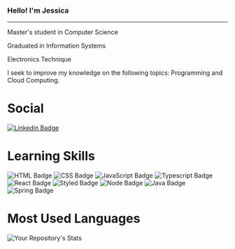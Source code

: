 ### Hello! I'm Jessica
-----

Master's student in Computer Science 

Graduated in Information Systems

Electronics Technique

I seek to improve my knowledge on the following topics: Programming and Cloud Computing.

# Social
[![Linkedin Badge](https://img.shields.io/badge/LinkedIn-0077B5?style=for-the-badge&logo=linkedin&logoColor=white:https://www.linkedin.com/in/jessicosta94/)](https://www.linkedin.com/in/jessicosta94/)

# Learning Skills
![HTML Badge](https://img.shields.io/badge/HTML5-E34F26?style=for-the-badge&logo=html5&logoColor=white)
![CSS Badge](https://img.shields.io/badge/CSS3-1572B6?style=for-the-badge&logo=css3&logoColor=white)
![JavaScript Badge](https://img.shields.io/badge/JavaScript-F7DF1E?style=for-the-badge&logo=javascript&logoColor=black)
![Typescript Badge](https://img.shields.io/badge/TypeScript-007ACC?style=for-the-badge&logo=typescript&logoColor=white)
![React Badge](https://img.shields.io/badge/React-20232A?style=for-the-badge&logo=react&logoColor=61DAFB)
![Styled Badge](https://img.shields.io/badge/styled--components-DB7093?style=for-the-badge&logo=styled-components&logoColor=white)
![Node Badge](https://img.shields.io/badge/Node.js-43853D?style=for-the-badge&logo=node.js&logoColor=white)
![Java Badge](https://img.shields.io/badge/Java-ED8B00?style=for-the-badge&logo=java&logoColor=white)
![Spring Badge](https://img.shields.io/badge/Spring-6DB33F?style=for-the-badge&logo=spring&logoColor=white)

# Most Used Languages
![Your Repository's Stats](https://github-readme-stats.vercel.app/api?username=jessicacosta07&theme=blue-green)



